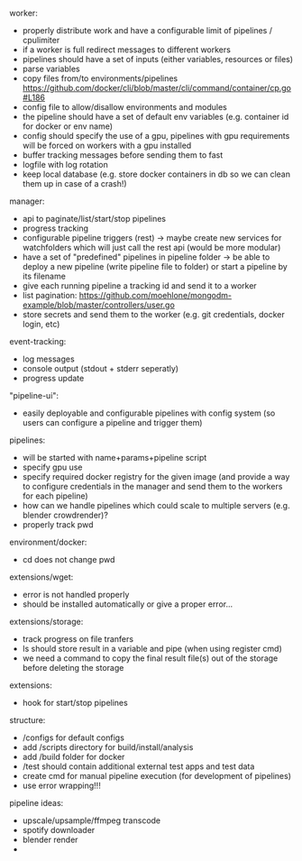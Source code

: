 worker:
- properly distribute work and have a configurable limit of pipelines / cpulimiter
- if a worker is full redirect messages to different workers
- pipelines should have a set of inputs (either variables, resources or files)
- parse variables
- copy files from/to environments/pipelines https://github.com/docker/cli/blob/master/cli/command/container/cp.go#L186
- config file to allow/disallow environments and modules
- the pipeline should have a set of default env variables (e.g. container id for docker or env name)
- config should specify the use of a gpu, pipelines with gpu requirements will be forced on workers with a gpu installed
- buffer tracking messages before sending them to fast
- logfile with log rotation
- keep local database (e.g. store docker containers in db so we can clean them up in case of a crash!)

manager:
- api to paginate/list/start/stop pipelines
- progress tracking
- configurable pipeline triggers (rest)
  -> maybe create new services for watchfolders which will just call the rest api (would be more modular)
- have a set of "predefined" pipelines in pipeline folder
  -> be able to deploy a new pipeline (write pipeline file to folder) or start a pipeline by its filename
- give each running pipeline a tracking id and send it to a worker
- list pagination: https://github.com/moehlone/mongodm-example/blob/master/controllers/user.go
- store secrets and send them to the worker (e.g. git credentials, docker login, etc)

event-tracking:
- log messages
- console output (stdout + stderr seperatly)
- progress update

"pipeline-ui":
- easily deployable and configurable pipelines with config system (so users can configure a pipeline and trigger them)

pipelines:
- will be started with name+params+pipeline script
- specify gpu use
- specify required docker registry for the given image (and provide a way to configure credentials in the manager and send them to the workers for each pipeline)
- how can we handle pipelines which could scale to multiple servers (e.g. blender crowdrender)?
- properly track pwd

environment/docker:
- cd does not change pwd

extensions/wget:
- error is not handled properly
- should be installed automatically or give a proper error...

extensions/storage:
- track progress on file tranfers
- ls should store result in a variable and pipe (when using register cmd)
- we need a command to copy the final result file(s) out of the storage before deleting the storage

extensions:
- hook for start/stop pipelines

structure:
- /configs for default configs
- add /scripts directory for build/install/analysis
- add /build folder for docker
- /test should contain additional external test apps and test data
- create cmd for manual pipeline execution (for development of pipelines)
- use error wrapping!!!

pipeline ideas:
- upscale/upsample/ffmpeg transcode
- spotify downloader
- blender render
- 